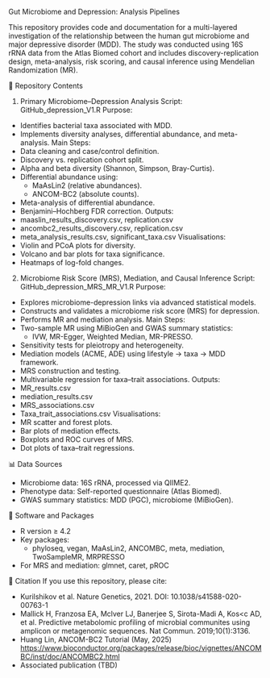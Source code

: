 Gut Microbiome and Depression: Analysis Pipelines

This repository provides code and documentation for a multi-layered investigation of the relationship between the human gut microbiome and major depressive disorder (MDD). The study was conducted using 16S rRNA data from the Atlas Biomed cohort and includes discovery-replication design, meta-analysis, risk scoring, and causal inference using Mendelian Randomization (MR).

📁 Repository Contents
1. Primary Microbiome–Depression Analysis
Script: GitHub_depression_V1.R Purpose:
* Identifies bacterial taxa associated with MDD.
* Implements diversity analyses, differential abundance, and meta-analysis.
Main Steps:
* Data cleaning and case/control definition.
* Discovery vs. replication cohort split.
* Alpha and beta diversity (Shannon, Simpson, Bray-Curtis).
* Differential abundance using:
    * MaAsLin2 (relative abundances).
    * ANCOM-BC2 (absolute counts).
* Meta-analysis of differential abundance.
* Benjamini–Hochberg FDR correction.
Outputs:
* maaslin_results_discovery.csv, replication.csv
* ancombc2_results_discovery.csv, replication.csv
* meta_analysis_results.csv, significant_taxa.csv
Visualisations:
* Violin and PCoA plots for diversity.
* Volcano and bar plots for taxa significance.
* Heatmaps of log-fold changes.

2. Microbiome Risk Score (MRS), Mediation, and Causal Inference
Script: GitHub_depression_MRS_MR_V1.R Purpose:
* Explores microbiome-depression links via advanced statistical models.
* Constructs and validates a microbiome risk score (MRS) for depression.
* Performs MR and mediation analysis.
Main Steps:
* Two-sample MR using MiBioGen and GWAS summary statistics:
    * IVW, MR-Egger, Weighted Median, MR-PRESSO.
* Sensitivity tests for pleiotropy and heterogeneity.
* Mediation models (ACME, ADE) using lifestyle → taxa → MDD framework.
* MRS construction and testing.
* Multivariable regression for taxa–trait associations.
Outputs:
* MR_results.csv
* mediation_results.csv
* MRS_associations.csv
* Taxa_trait_associations.csv
Visualisations:
* MR scatter and forest plots.
* Bar plots of mediation effects.
* Boxplots and ROC curves of MRS.
* Dot plots of taxa–trait regressions.

📊 Data Sources
* Microbiome data: 16S rRNA, processed via QIIME2.
* Phenotype data: Self-reported questionnaire (Atlas Biomed).
* GWAS summary statistics: MDD (PGC), microbiome (MiBioGen).

🔧 Software and Packages
* R version ≥ 4.2
* Key packages:
    * phyloseq, vegan, MaAsLin2, ANCOMBC, meta, mediation, TwoSampleMR, MRPRESSO
* For MRS and mediation: glmnet, caret, pROC

📎 Citation
If you use this repository, please cite:
* Kurilshikov et al. Nature Genetics, 2021. DOI: 10.1038/s41588-020-00763-1
* Mallick H, Franzosa EA, Mclver LJ, Banerjee S, Sirota-Madi A, Kos<c AD, et al.   Predictive metabolomic profiling of microbial communites using amplicon or metagenomic sequences. Nat Commun. 2019;10(1):3136.
* Huang Lin, ANCOM-BC2 Tutorial (May, 2025) https://www.bioconductor.org/packages/release/bioc/vignettes/ANCOMBC/inst/doc/ANCOMBC2.html
* Associated publication (TBD)
